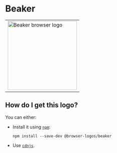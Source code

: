 # Beaker

<table>
    <tr height=230>
        <td>
            <a href="https://github.com/alrra/browser-logos/tree/da6fe9654cabd8675d4b2313ac88d98df2d9ef29/src/archive/beaker">
                <img width=220 src="https://raw.githubusercontent.com/alrra/browser-logos/da6fe9654cabd8675d4b2313ac88d98df2d9ef29/src/archive/beaker/beaker_512x512.png" alt="Beaker browser logo">
            </a>
        </td>
    </tr>
</table>

## How do I get this logo?

You can either:

* Install it using [`npm`][npm]:

  `npm install --save-dev @browser-logos/beaker`

* Use [`cdnjs`][cdnjs].

<!-- Link labels: -->

[cdnjs]: https://cdnjs.com/libraries/browser-logos
[npm]: https://www.npmjs.com/
